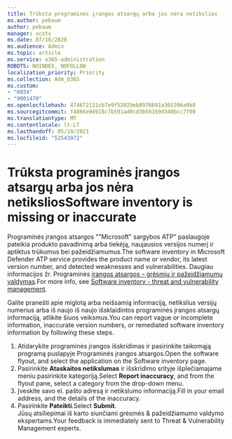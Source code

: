 ```yaml
---
title: Trūksta programinės įrangos atsargų arba jos nėra netikslios
ms.author: pebaum
author: pebaum
manager: scotv
ms.date: 07/16/2020
ms.audience: Admin
ms.topic: article
ms.service: o365-administration
ROBOTS: NOINDEX, NOFOLLOW
localization_priority: Priority
ms.collection: Adm_O365
ms.custom:
- "6034"
- "9001470"
ms.openlocfilehash: 474672131cb7e9f52029eb8976691a305396a9b8
ms.sourcegitcommit: f4866e94918c7b591ad0cd3b58169d340bcc7f00
ms.translationtype: MT
ms.contentlocale: lt-LT
ms.lasthandoff: 05/19/2021
ms.locfileid: "52543972"
---
```

# <a name="software-inventory-is-missing-or-inaccurate"></a><span data-ttu-id="fc2bb-102">Trūksta programinės įrangos atsargų arba jos nėra netikslios</span><span class="sxs-lookup"><span data-stu-id="fc2bb-102">Software inventory is missing or inaccurate</span></span>

<span data-ttu-id="fc2bb-103">Programinės įrangos atsargos ""Microsoft" sargybos ATP" paslaugoje pateikia produkto pavadinimą arba tiekėją, naujausios versijos numerį ir aptiktus trūkumus bei pažeidžiamumus.</span><span class="sxs-lookup"><span data-stu-id="fc2bb-103">The software inventory in Microsoft Defender ATP service provides the product name or vendor, its latest version number, and detected weaknesses and vulnerabilities.</span></span> <span data-ttu-id="fc2bb-104">Daugiau informacijos žr. Programinės [įrangos atsargos – grėsmių ir pažeidžiamumų valdymas](/windows/security/threat-protection/microsoft-defender-atp/tvm-software-inventory).</span><span class="sxs-lookup"><span data-stu-id="fc2bb-104">For more info, see [Software inventory - threat and vulnerability management](/windows/security/threat-protection/microsoft-defender-atp/tvm-software-inventory).</span></span>

<span data-ttu-id="fc2bb-105">Galite pranešti apie miglotą arba neišsamią informaciją, netikslius versijų numerius arba iš naujo iš naujo išsklaidintos programinės įrangos atsargų informaciją, atlikite šiuos veiksmus.</span><span class="sxs-lookup"><span data-stu-id="fc2bb-105">You can report vague or incomplete information, inaccurate version numbers, or remediated software inventory information by following these steps.</span></span>  

1. <span data-ttu-id="fc2bb-106">Atidarykite programinės įrangos išskridimas ir pasirinkite taikomąją programą puslapyje Programinės įrangos atsargos.</span><span class="sxs-lookup"><span data-stu-id="fc2bb-106">Open the software flyout, and select the application on the Software inventory page.</span></span>
2. <span data-ttu-id="fc2bb-107">Pasirinkite **Ataskaitos netikslumas** ir išskridimo srityje išplečiamajame meniu pasirinkite kategoriją.</span><span class="sxs-lookup"><span data-stu-id="fc2bb-107">Select **Report inaccuracy**, and from the flyout pane, select a category from the drop-down menu.</span></span>
3. <span data-ttu-id="fc2bb-108">Įveskite savo el. pašto adresą ir netikslumo informaciją.</span><span class="sxs-lookup"><span data-stu-id="fc2bb-108">Fill in your email address, and the details of the inaccuracy.</span></span>
4. <span data-ttu-id="fc2bb-109">Pasirinkite **Pateikti**.</span><span class="sxs-lookup"><span data-stu-id="fc2bb-109">Select **Submit**.</span></span></br>
    <span data-ttu-id="fc2bb-110">Jūsų atsiliepimai iš karto siunčiami grėsmės & pažeidžiamumo valdymo ekspertams.</span><span class="sxs-lookup"><span data-stu-id="fc2bb-110">Your feedback is immediately sent to Threat & Vulnerability Management experts.</span></span>